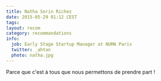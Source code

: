 ```yaml
---
title: Natha Sorin Richez 
date: 2015-05-29 01:12 CEST
tags:
layout: recom
category: recommandations
info:
  job: Early Stage Startup Manager at NUMA Paris
  twitter: _ahtan
  photo: natha.jpg
---
```


Parce que c'est à tous que nous permettons de prendre part !